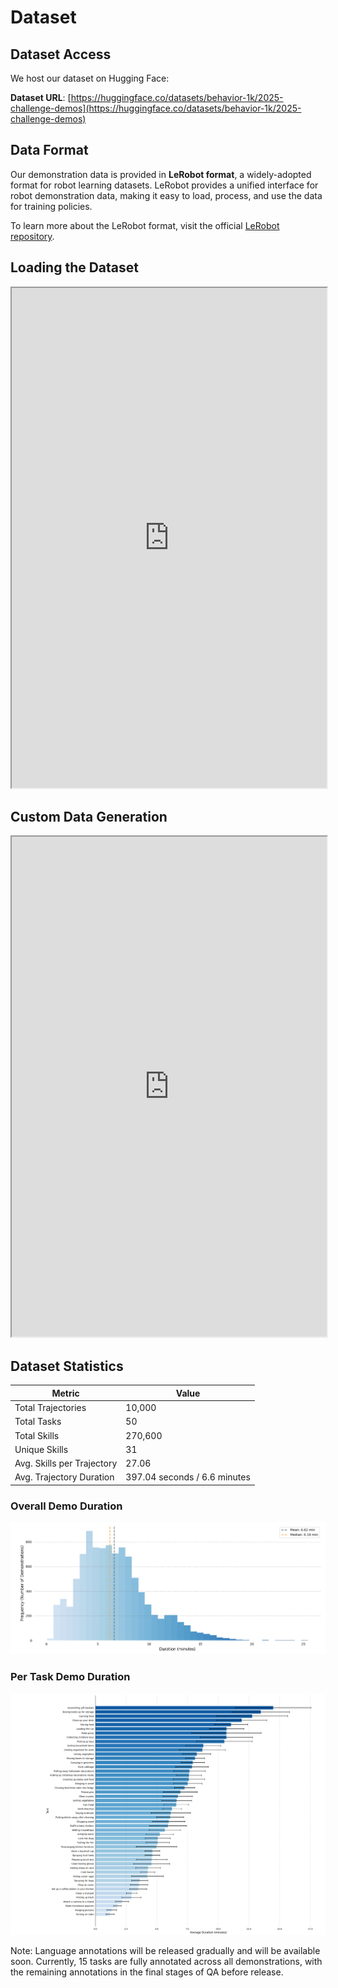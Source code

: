 # Dataset

## Dataset Access

We host our dataset on Hugging Face:

**Dataset URL**: [https://huggingface.co/datasets/behavior-1k/2025-challenge-demos](https://huggingface.co/datasets/behavior-1k/2025-challenge-demos)

## Data Format

Our demonstration data is provided in **LeRobot format**, a widely-adopted format for robot learning datasets. LeRobot provides a unified interface for robot demonstration data, making it easy to load, process, and use the data for training policies.

To learn more about the LeRobot format, visit the official [LeRobot repository](https://github.com/huggingface/lerobot).

##  Loading the Dataset

<iframe 
  src="https://nbviewer.org/github/StanfordVL/b1k-baselines/blob/main/tutorials/dataset.ipynb"
  width="100%" 
  height="800">
</iframe>

## Custom Data Generation

<iframe 
  src="https://nbviewer.org/github/StanfordVL/b1k-baselines/blob/main/tutorials/generate_custom_data.ipynb"
  width="100%" 
  height="800">
</iframe>

## Dataset Statistics

| Metric | Value |
| ------ | ----- |
| Total Trajectories | 10,000 |
| Total Tasks | 50 |
| Total Skills | 270,600 |
| Unique Skills | 31 |
| Avg. Skills per Trajectory | 27.06 |
| Avg. Trajectory Duration | 397.04 seconds / 6.6 minutes |

### Overall Demo Duration

![Overall Demo Duration](../assets/challenge_2025/overall_demo_duration.png)

### Per Task Demo Duration

![Per Task Demo Duration](../assets/challenge_2025/per_task_demo_duration.png)

Note: Language annotations will be released gradually and will be available soon. Currently, 15 tasks are fully annotated across all demonstrations, with the remaining annotations in the final stages of QA before release. 
